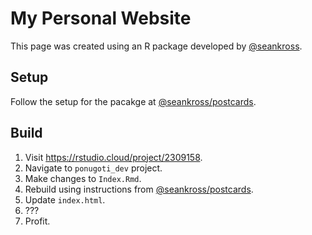 # My Personal Website

This page was created using an R package developed by [@seankross](github.com/seankross).

## Setup
Follow the setup for the pacakge at [@seankross/postcards](github.com/seankross/postcards).

## Build
1. Visit https://rstudio.cloud/project/2309158.
2. Navigate to `ponugoti_dev` project.
3. Make changes to `Index.Rmd`.
4. Rebuild using instructions from [@seankross/postcards](github.com/seankross/postcards).
5. Update `index.html`.
6. ???
7. Profit.
